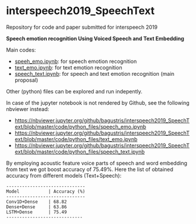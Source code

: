 # interspeech2019_SpeechText
Repository for code and paper submitted for interspeech 2019

**Speech emotion recognition Using Voiced Speech and Text Embedding**

Main codes:  
- [speeh_emo.ipynb](code/python_files/speech_emo.ipynb): for speech emotion recognition
- [text_emo.ipynb](./code/python_files/text_emo.ipynb): for text emotion recognition
- [speech_text.ipynb](code/python_files/speech_text.ipynb): for speech and text emotion recognition (main proposal)

Other (python) files can be explored and run indepently.

In case of the jupyter notebook is not rendered by Github, see the following nbviewer instead:
- https://nbviewer.jupyter.org/github/bagustris/interspeech2019_SpeechText/blob/master/code/python_files/speech_emo.ipynb
- https://nbviewer.jupyter.org/github/bagustris/interspeech2019_SpeechText/blob/master/code/python_files/text_emo.ipynb
- https://nbviewer.jupyter.org/github/bagustris/interspeech2019_SpeechText/blob/master/code/python_files/speech_text.ipynb

By employing acoustic feature voice parts of speech and word embedding from text we got boost accuracy of 75.49%. Here the list of obtained accuracy from different models (Text+Speech):
~~~~
------------------------------
Model           | Accuracy (%)
------------------------------
Conv1D+Dense    | 68.82
Dense+Dense     | 63.86
LSTM+Dense      | 75.49 
-----------------------------
~~~~

<!---Due to license issue, the script to save acoustic feature is not included, but it can easily implemented by reading the paper (pdf of paper will be uploaded soon) -->
